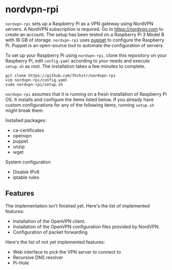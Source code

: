# nordvpn-rpi

`nordvpn-rpi` sets up a Raspberry Pi as a VPN gateway using NordVPN servers. A NordVPN subscription is required. Go to https://nordvpn.com to create an account. The setup has been tested on a Raspberry Pi 3 Model B with 16 GB of storage. `nordvpn-rpi` uses [puppet](https://puppet.com) to configure the Raspberry Pi. Puppet is an open-source tool to automate the configuration of servers.

To set up your Raspberry Pi using `nordvpn-rpi`, clone this repository on your Raspberry Pi, edit `config.yaml` according to your needs and execute `setup.sh` as root. The installation takes a few minutes to complete.

```console
git clone https://github.com/fhchstr/nordvpn-rpi
vim nordvpn-rpi/config.yaml
sudo nordvpn-rpi/setup.sh
```

`nordvpn-rpi` assumes that it is running on a fresh installation of Raspberry Pi OS. It installs and configure the items listed below. If you already have custom configurations for any of the following items, running `setup.sh` might break them.

Installed packages:

* ca-certificates
* openvpn
* puppet
* unzip
* wget

System configuration

* Disable IPv6
* iptable rules

## Features

The implementation isn't finished yet. Here's the list of implemented features:

* Installation of the OpenVPN client.
* Installation of the OpenVPN configuration files provided by NordVPN.
* Configuration of packet forwarding

Here's the list of not yet implemented features:

* Web interface to pick the VPN server to connect to
* Recursive DNS resolver
* Pi-Hole

